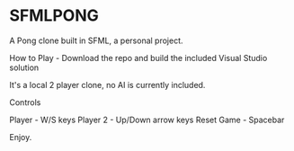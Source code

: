 # SFMLPONG
A Pong clone built in SFML, a personal project.

How to Play - Download the repo and build the included Visual Studio solution

It's a local 2 player clone, no AI is currently included.

Controls

Player - W/S keys
Player 2 - Up/Down arrow keys
Reset Game - Spacebar

Enjoy.
